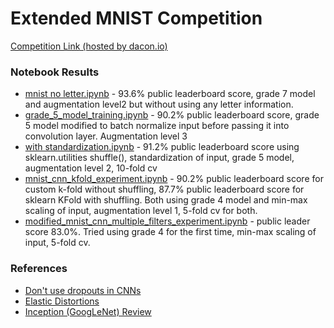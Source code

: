 # Extended MNIST Competition 
[Competition Link (hosted by dacon.io)](https://dacon.io/competitions/official/235626/overview/) 

### Notebook Results 
- [mnist no letter.ipynb](https://github.com/iljimae0418/overlapping-digit-and-letter-mnist/blob/master/mnist_no_letter.ipynb) - 93.6% public leaderboard score, grade 7 model and augmentation level2 but without using any letter information. 
- [grade_5_model_training.ipynb](https://github.com/iljimae0418/overlapping-digit-and-letter-mnist/blob/master/grade_5_model_training.ipynb) - 90.2% public leaderboard score, grade 5 model modified to batch normalize input before passing it into convolution layer. Augmentation level 3 
- [with standardization.ipynb](https://github.com/iljimae0418/overlapping-digit-and-letter-mnist/blob/master/with%20standardization.ipynb) - 91.2% public leaderboard score using sklearn.utilities shuffle(), standardization of input, grade 5 model, augmentation level 2, 10-fold cv   
- [mnist_cnn_kfold_experiment.ipynb](https://github.com/iljimae0418/overlapping-digit-and-letter-mnist/blob/master/mnist_cnn_kfold_experiment.ipynb) - 90.2% public leaderboard score for custom k-fold without shuffling, 87.7% public leaderboard score for sklearn KFold with shuffling. Both using grade 4 model and min-max scaling of input, augmentation level 1, 5-fold cv for both. 
- [modified_mnist_cnn_multiple_filters_experiment.ipynb](https://github.com/iljimae0418/overlapping-digit-and-letter-mnist/blob/master/modified_mnist_cnn_multiple_filters_experiment.ipynb) - public leader score 83.0%. Tried using grade 4 for the first time, min-max scaling of input, 5-fold cv. 


### References 
- [Don't use dropouts in CNNs](https://www.kdnuggets.com/2018/09/dropout-convolutional-networks.html) 
- [Elastic Distortions](https://www.kaggle.com/babbler/mnist-data-augmentation-with-elastic-distortion)
- [Inception (GoogLeNet) Review](https://kangbk0120.github.io/articles/2018-01/inception-googlenet-review)

